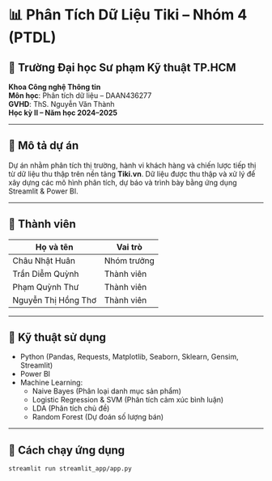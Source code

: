 # 📊 Phân Tích Dữ Liệu Tiki – Nhóm 4 (PTDL)

## 🏫 Trường Đại học Sư phạm Kỹ thuật TP.HCM  
**Khoa Công nghệ Thông tin**  
**Môn học**: Phân tích dữ liệu – DAAN436277  
**GVHD**: ThS. Nguyễn Văn Thành  
**Học kỳ II – Năm học 2024–2025**

---

## 📌 Mô tả dự án

Dự án nhằm phân tích thị trường, hành vi khách hàng và chiến lược tiếp thị từ dữ liệu thu thập trên nền tảng **Tiki.vn**. Dữ liệu được thu thập và xử lý để xây dựng các mô hình phân tích, dự báo và trình bày bằng ứng dụng Streamlit & Power BI.

---

## 🧩 Thành viên 
| Họ và tên             | Vai trò       |
|-----------------------|----------------|
| Châu Nhật Huân        | Nhóm trưởng    |
| Trần Diễm Quỳnh       | Thành viên    |
| Phạm Quỳnh Thư        | Thành viên     |
| Nguyễn Thị Hồng Thơ   | Thành viên     |

---

## 🔧 Kỹ thuật sử dụng

- Python (Pandas, Requests, Matplotlib, Seaborn, Sklearn, Gensim, Streamlit)
- Power BI
- Machine Learning:  
  - Naive Bayes (Phân loại danh mục sản phẩm)  
  - Logistic Regression & SVM (Phân tích cảm xúc bình luận)  
  - LDA (Phân tích chủ đề)  
  - Random Forest (Dự đoán số lượng bán)

---

## 🚀 Cách chạy ứng dụng

```bash
streamlit run streamlit_app/app.py
